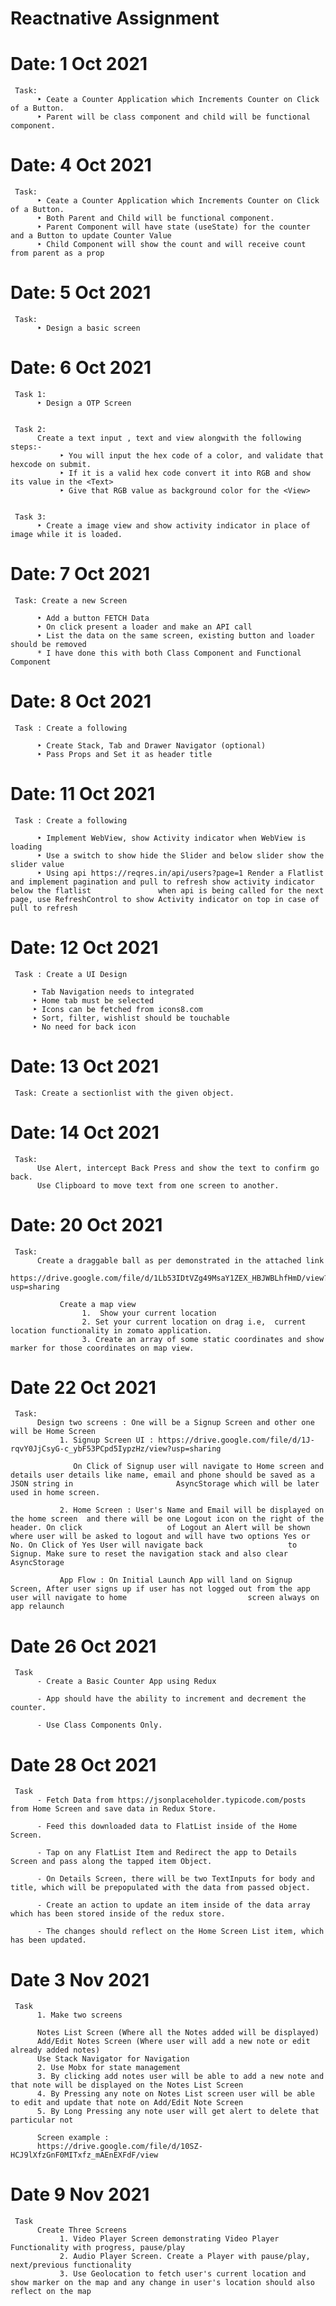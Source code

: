 # Reactnative Assignment

# Date: 1 Oct 2021
     Task: 
          ‣ Ceate a Counter Application which Increments Counter on Click of a Button.
          ‣ Parent will be class component and child will be functional component.

# Date: 4 Oct 2021
     Task:
          ‣ Ceate a Counter Application which Increments Counter on Click of a Button.
          ‣ Both Parent and Child will be functional component.
          ‣ Parent Component will have state (useState) for the counter and a Button to update Counter Value
          ‣ Child Component will show the count and will receive count from parent as a prop

# Date: 5 Oct 2021
     Task: 
          ‣ Design a basic screen


# Date: 6 Oct 2021

     Task 1: 
          ‣ Design a OTP Screen


     Task 2: 
          Create a text input , text and view alongwith the following steps:-
               ‣ You will input the hex code of a color, and validate that hexcode on submit.
               ‣ If it is a valid hex code convert it into RGB and show its value in the <Text> 
               ‣ Give that RGB value as background color for the <View>
     
     
     Task 3: 
          ‣ Create a image view and show activity indicator in place of image while it is loaded.

     
# Date: 7 Oct 2021
     
     Task: Create a new Screen 

          ‣ Add a button FETCH Data
          ‣ On click present a loader and make an API call 
          ‣ List the data on the same screen, existing button and loader should be removed
          * I have done this with both Class Component and Functional Component
          
          
# Date: 8 Oct 2021
     Task : Create a following 
     
          ‣ Create Stack, Tab and Drawer Navigator (optional)
          ‣ Pass Props and Set it as header title
          
          

# Date: 11 Oct 2021

     Task : Create a following
     
          ‣ Implement WebView, show Activity indicator when WebView is loading
          ‣ Use a switch to show hide the Slider and below slider show the slider value
          ‣ Using api https://reqres.in/api/users?page=1 Render a Flatlist and implement pagination and pull to refresh show activity indicator below the flatlist               when api is being called for the next page, use RefreshControl to show Activity indicator on top in case of pull to refresh
          
# Date: 12 Oct 2021

     Task : Create a UI Design
     
         ‣ Tab Navigation needs to integrated 
         ‣ Home tab must be selected 
         ‣ Icons can be fetched from icons8.com 
         ‣ Sort, filter, wishlist should be touchable
         ‣ No need for back icon
     

# Date: 13 Oct 2021
     Task: Create a sectionlist with the given object.
     
     
# Date: 14 Oct 2021
     Task: 
          Use Alert, intercept Back Press and show the text to confirm go back.
          Use Clipboard to move text from one screen to another.
          
          
          
# Date: 20 Oct 2021
     Task:
          Create a draggable ball as per demonstrated in the attached link
          https://drive.google.com/file/d/1Lb53IDtVZg49MsaY1ZEX_HBJWBLhfHmD/view?usp=sharing

               Create a map view
                    1.  Show your current location 
                    2. Set your current location on drag i.e,  current location functionality in zomato application.
                    3. Create an array of some static coordinates and show marker for those coordinates on map view.
                    
 
 # Date 22 Oct 2021
     Task: 
          Design two screens : One will be a Signup Screen and other one will be Home Screen
               1. Signup Screen UI : https://drive.google.com/file/d/1J-rqvY0JjCsyG-c_ybF53PCpd5IypzHz/view?usp=sharing 

                  On Click of Signup user will navigate to Home screen and details user details like name, email and phone should be saved as a JSON string in                       AsyncStorage which will be later used in home screen.
                  
               2. Home Screen : User's Name and Email will be displayed on the home screen  and there will be one Logout icon on the right of the header. On click                   of Logout an Alert will be shown where user will be asked to logout and will have two options Yes or No. On Click of Yes User will navigate back                   to Signup. Make sure to reset the navigation stack and also clear AsyncStorage

               App Flow : On Initial Launch App will land on Signup Screen, After user signs up if user has not logged out from the app user will navigate to home                           screen always on app relaunch




# Date 26 Oct 2021

     Task
          - Create a Basic Counter App using Redux

          - App should have the ability to increment and decrement the counter.

          - Use Class Components Only.
          
          
# Date 28 Oct 2021
     Task
          - Fetch Data from https://jsonplaceholder.typicode.com/posts from Home Screen and save data in Redux Store.

          - Feed this downloaded data to FlatList inside of the Home Screen.

          - Tap on any FlatList Item and Redirect the app to Details Screen and pass along the tapped item Object.

          - On Details Screen, there will be two TextInputs for body and title, which will be prepopulated with the data from passed object.

          - Create an action to update an item inside of the data array which has been stored inside of the redux store.

          - The changes should reflect on the Home Screen List item, which has been updated.
          
          
 # Date 3 Nov 2021
     Task
          1. Make two screens 

          Notes List Screen (Where all the Notes added will be displayed)
          Add/Edit Notes Screen (Where user will add a new note or edit already added notes)
          Use Stack Navigator for Navigation
          2. Use Mobx for state management
          3. By clicking add notes user will be able to add a new note and that note will be displayed on the Notes List Screen
          4. By Pressing any note on Notes List screen user will be able to edit and update that note on Add/Edit Note Screen
          5. By Long Pressing any note user will get alert to delete that particular not

          Screen example : 
          https://drive.google.com/file/d/10SZ-HCJ9lXfzGnF0MITxfz_mAEnEXFdF/view


# Date 9 Nov 2021
     Task
          Create Three Screens 
               1. Video Player Screen demonstrating Video Player Functionality with progress, pause/play 
               2. Audio Player Screen. Create a Player with pause/play, next/previous functionality
               3. Use Geolocation to fetch user's current location and show marker on the map and any change in user's location should also reflect on the map
